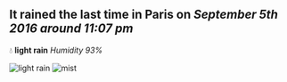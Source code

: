 ## It rained the last time in Paris on *September 5th 2016 around 11:07 pm*
💧  **light rain** *Humidity 93%*

![light rain](http://openweathermap.org/img/w/10n.png) ![mist](http://openweathermap.org/img/w/50n.png)
